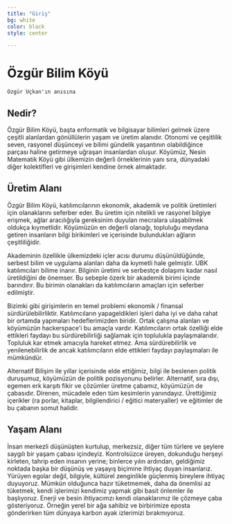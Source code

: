 ```yaml
---
title: "Giriş"
bg: white     
color: black
style: center

---
```


# Özgür Bilim Köyü
    Özgür Uçkan'ın anısına
    
## Nedir?
Özgür Bilim Köyü, başta enformatik ve bilgisayar bilimleri gelmek üzere çeşitli alanlardan gönüllülerin yaşam ve üretim alanıdır. Otonomi ve çeşitlilik seven, rasyonel düşünceyi ve bilimi gündelik yaşantının olabildiğince parçası haline getirmeye uğraşan insanlardan oluşur. Köyümüz, Nesin Matematik Köyü gibi ülkemizin değerli örneklerinin yanı sıra, dünyadaki diğer kolektifleri ve girişimleri kendine örnek almaktadır. 

## Üretim Alanı
Özgür Bilim Köyü, katılımcılarının ekonomik, akademik ve politik üretimleri için olanaklarını seferber eder. Bu üretim için nitelikli ve rasyonel bilgiye erişmek, ağlar aracılığıyla gereksinim duyulan mecralara ulaşabilmek oldukça kıymetlidir. Köyümüzün en değerli olanağı, topluluğu meydana getiren insanların bilgi birikimleri ve içerisinde bulundukları ağların çeşitliliğidir.

Akademinin özellikle ülkemizdeki içler acısı durumu düşünüldüğünde, serbest bilim ve uygulama alanları daha da kıymetli hale gelmiştir. UBK katılımcıları bilime inanır. Bilginin üretimi ve serbestçe dolaşımı kadar nasıl üretildiğini de önemser. Bu sebeple özerk bir akademik birimi içinde barındırır. Bu birimin olanakları da katılımcıların amaçları için seferber edilmiştir.

Bizimki gibi girişimlerin en temel problemi ekonomik / finansal sürdürülebilirliktir. Katılımcıların yapageldikleri işleri daha iyi ve daha rahat bir ortamda yapmaları hedeflerimizden biridir. Ortak çalışma alanları ve köyümüzün hackerspace'i bu amaçla vardır. Katılımcıların ortak özelliği elde ettikleri faydayı bu sürdürebilirliği sağlamak için toplulukla paylaşmalarıdır. Topluluk kar etmek amacıyla hareket etmez. Ama sürdürebilirlik ve yenilenebilirlik de ancak katılımcıların elde ettikleri faydayı paylaşmaları ile mümkündür.

Alternatif Bilişim ile yıllar içerisinde elde ettiğimiz, bilgi ile beslenen politik duruşumuz, köyümüzün de politik pozisyonunu belirler. Alternatif, sıra dışı, egemen erk karşıtı fikir ve çözümler üretme çabamız, köyümüzün de çabasıdır. Direnen, mücadele eden tüm kesimlerin yanındayız. Ürettiğimiz içerikler (ra       porlar, kitaplar, bilgilendirici / eğitici materyaller) ve eğitimler de bu çabanın somut halidir.

## Yaşam Alanı
İnsan merkezli düşünüşten kurtulup, merkezsiz, diğer tüm türlere ve şeylere saygılı bir yaşam çabası içindeyiz. Kontrolsüzce üreyen, dokunduğu herşeyi kirleten, tahrip eden insanın yerine; binlerce yılın ardından, geldiğimiz noktada başka bir düşünüş ve yaşayış biçimine ihtiyaç duyan insanlarız. Yürüyen egolar değil, bilgiyle, kültürel zenginlikle güçlenmiş bireylere ihtiyaç duyuyoruz. Mümkün olduğunca hazır tüketmemek, daha da önemlisi az tüketmek, kendi işlerimizi kendimiz yapmak gibi basit önlemler ile başlıyoruz. Enerji ve besin ihtiyacımzı kendi olanaklarımız ile çözmeye çaba gösteriyoruz. Örneğin yerel bir ağa sahibiz ve birbirimize eposta gönderirken tüm dünyaya karbon ayak izlerimizi bırakmıyoruz.
